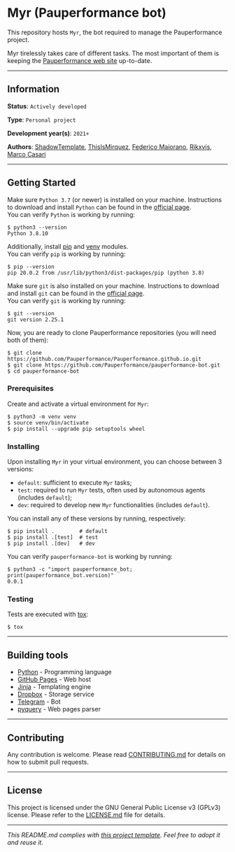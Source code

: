 # Myr (Pauperformance bot)

This repository hosts `Myr`, the bot required to manage the Pauperformance project.

Myr tirelessly takes care of different tasks.
The most important of them is keeping the [Pauperformance web site](https://pauperformance.com/) up-to-date.

---
## Information

**Status**: `Actively developed`

**Type**: `Personal project`

**Development year(s)**: `2021+`

**Authors**: [ShadowTemplate](https://github.com/ShadowTemplate), [ThisIsMirquez](https://github.com/ThisIsMirquez), [Federico Maiorano](https://github.com/fedemaiorano), [Rikxvis](https://github.com/Rikxvis), [Marco Casari](https://github.com/mirasac)

---
## Getting Started

Make sure `Python 3.7` (or newer) is installed on your machine.
Instructions to download and install `Python` can be found in the [official page](https://www.python.org/downloads/).  
You can verify `Python` is working by running:
```
$ python3 --version
Python 3.8.10
```
Additionally, install [pip](https://pip.pypa.io/en/stable/installation/) and [venv](https://packaging.python.org/guides/installing-using-pip-and-virtual-environments/) modules.  
You can verify `pip` is working by running:
```
$ pip --version
pip 20.0.2 from /usr/lib/python3/dist-packages/pip (python 3.8)
```

Make sure `git` is also installed on your machine.
Instructions to download and install `git` can be found in the [official page](https://git-scm.com/downloads).  
You can verify `git` is working by running:
```
$ git --version
git version 2.25.1
```

Now, you are ready to clone Pauperformance repositories (you will need both of them):
```
$ git clone https://github.com/Pauperformance/Pauperformance.github.io.git
$ git clone https://github.com/Pauperformance/pauperformance-bot.git
$ cd pauperformance-bot
```

### Prerequisites

Create and activate a virtual environment for `Myr`:
```
$ python3 -m venv venv
$ source venv/bin/activate
$ pip install --upgrade pip setuptools wheel
```

### Installing

Upon installing `Myr` in your virtual environment, you can choose between 3 versions:
* `default`: sufficient to execute `Myr` tasks;
* `test`: required to run `Myr` tests, often used by autonomous agents (includes `default`);
* `dev`: required to develop new `Myr` functionalities (includes `default`).

You can install any of these versions by running, respectively:
```
$ pip install .        # default
$ pip install .[test]  # test
$ pip install .[dev]   # dev
```
You can verify `pauperformance-bot` is working by running:
```
$ python3 -c "import pauperformance_bot; print(pauperformance_bot.version)"
0.0.1
```

### Testing

Tests are executed with [tox](https://tox.wiki/):

```
$ tox
```
---

## Building tools

* [Python](https://www.python.org/) - Programming language
* [GitHub Pages](https://pages.github.com/) - Web host
* [Jinja](https://jinja.palletsprojects.com/) - Templating engine
* [Dropbox](https://www.dropbox.com/) - Storage service
* [Telegram](https://telegram.org/) - Bot
* [pyquery](https://github.com/gawel/pyquery/) - Web pages parser

---
## Contributing

Any contribution is welcome.
Please read [CONTRIBUTING.md](CONTRIBUTING.md) for details on how to submit pull requests.

---
## License

This project is licensed under the GNU General Public License v3 (GPLv3) license.
Please refer to the [LICENSE.md](LICENSE.md) file for details.

---
*This README.md complies with [this project template](https://github.com/ShadowTemplate/project-template).
Feel free to adopt it and reuse it.*
